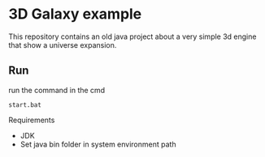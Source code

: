# 3D Galaxy example

This repository contains an old java project about a very simple 3d engine that show a universe expansion.

Run
------------
run the command in the cmd
```CMD
start.bat
```

Requirements

- JDK
- Set java bin folder in system environment path